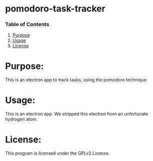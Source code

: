 pomodoro-task-tracker
======================================

### Table of Contents
1. [Purpose](https://gitlab.com/jeremymreed/pomodoro-task-tracker#purpose)
2. [Usage](https://gitlab.com/jeremymreed/pomodoro-task-tracker#usage)
3. [License](https://gitlab.com/jeremymreed/pomodoro-task-tracker#license)


# Purpose:
This is an electron app to track tasks, using the pomodoro technique.

# Usage:
This is an electron app.
We stripped this electron from an unfortunate hydrogen atom.

# License:
This program is licensed under the GPLv2 License.

